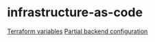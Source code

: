 # infrastructure-as-code

[Terraform variables](https://www.terraform.io/language/values/variables)
[Partial backend configuration](https://www.terraform.io/language/settings/backends/configuration)
